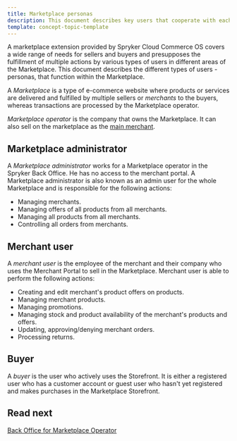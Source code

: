 ```yaml
---
title: Marketplace personas
description: This document describes key users that cooperate with each other in the Marketplace environment.
template: concept-topic-template
---
```


A marketplace extension provided by Spryker Cloud Commerce OS covers a wide range of needs for sellers and buyers and presupposes the fulfillment of multiple actions by various types of users in different areas of the Marketplace. This document describes the different types of users - personas, that function within the Marketplace.

A *Marketplace* is a type of e-commerce website where products or services are delivered and fulfilled by multiple sellers or *merchants* to the buyers, whereas transactions are processed by the Marketplace operator.

*Marketplace operator* is the company that owns the Marketplace. It can also sell on the marketplace as the [main merchant](/docs/marketplace/user/features/{{site.version}}/marketplace-merchant-feature-overview/main-merchant-concept.html).

## Marketplace administrator

A *Marketplace administrator* works for a Marketplace operator in the Spryker Back Office. He has no access to the merchant portal. A Marketplace administrator is also known as an admin user for the whole Marketplace and is responsible for the following actions:
- Managing merchants.
- Managing offers of all products from all merchants.
- Managing all products from all merchants.
- Controlling all orders from merchants.

## Merchant user

A *merchant user* is the employee of the merchant and their company who uses the Merchant Portal to sell in the Marketplace. Merchant user is able to perform the following actions:
- Creating and edit merchant's product offers on products.
- Managing merchant products.
- Managing promotions.
- Managing stock and product availability of the merchant's products and offers.
- Updating, approving/denying merchant orders.
- Processing returns.

## Buyer

A *buyer* is the user who actively uses the Storefront. It is either a registered user who has a customer account or guest user who hasn't yet registered and makes purchases in the Marketplace Storefront.

## Read next

[Back Office for Marketplace Operator](/docs/marketplace/user/intro-to-spryker-marketplace/back-office-for-marketplace-operator.html)
